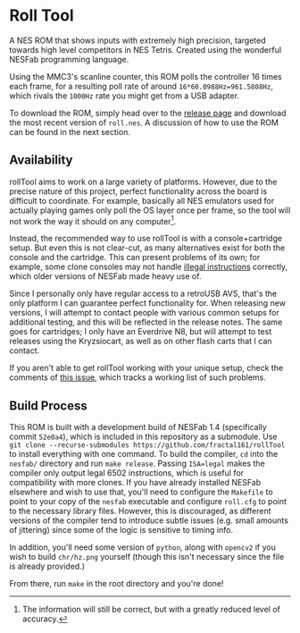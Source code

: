 # Roll Tool
A NES ROM that shows inputs with extremely high precision, targeted towards high level competitors in NES Tetris. Created using the wonderful NESFab programming language.

Using the MMC3's scanline counter, this ROM polls the controller 16 times each frame, for a resulting poll rate of around `16*60.0988Hz=961.5808Hz`, which rivals the `1000Hz` rate you might get from a USB adapter.

To download the ROM, simply head over to the [release page](https://github.com/fractal161/rollTool/releases) and download the most recent version of `roll.nes`. A discussion of how to use the ROM can be found in the next section.

## Availability

rollTool aims to work on a large variety of platforms. However, due to the precise nature of this project, perfect functionality across the board is difficult to coordinate. For example, basically all NES emulators used for actually playing games only poll the OS layer once per frame, so the tool will not work the way it should on any computer[^1].

Instead, the recommended way to use rollTool is with a console+cartridge setup. But even this is not clear-cut, as many alternatives exist for both the console and the cartridge. This can present problems of its own; for example, some clone consoles may not handle [illegal instructions](https://www.masswerk.at/nowgobang/2021/6502-illegal-opcodes) correctly, which older versions of NESFab made heavy use of.

Since I personally only have regular access to a retroUSB AVS, that's the only platform I can guarantee perfect functionality for. When releasing new versions, I will attempt to contact people with various common setups for additional testing, and this will be reflected in the release notes. The same goes for cartridges; I only have an Everdrive N8, but will attempt to test releases using the Kryzsiocart, as well as on other flash carts that I can contact.

If you aren't able to get rollTool working with your unique setup, check the comments of [this issue](https://github.com/fractal161/rollTool/issues/1), which tracks a working list of such problems.

[^1]: The information will still be correct, but with a greatly reduced level of accuracy.

## Build Process
This ROM is built with a development build of NESFab 1.4 (specifically commit `52e0a4`), which is included in this repository as a submodule. Use `git clone --recurse-submodules https://github.com/fractal161/rollTool` to install everything with one command. To build the compiler, `cd` into the `nesfab/` directory and run `make release`. Passing `ISA=legal` makes the compiler only output legal 6502 instructions, which is useful for compatibility with more clones. If you have already installed NESFab elsewhere and wish to use that, you'll need to configure the `Makefile` to point to your copy of the `nesfab` executable and configure `roll.cfg` to point to the necessary library files. However, this is discouraged, as different versions of the compiler tend to introduce subtle issues (e.g. small amounts of jittering) since some of the logic is sensitive to timing info.

In addition, you'll need some version of `python`, along with `opencv2` if you wish to build `chr/hz.png` yourself (though this isn't necessary since the file is already provided.)

From there, run `make` in the root directory and you're done!
